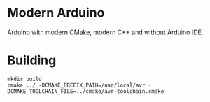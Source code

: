 # Modern Arduino
Arduino with modern CMake, modern C++ and without Arduino IDE.

# Building
```
mkdir build
cmake ../ -DCMAKE_PREFIX_PATH=/usr/local/avr -DCMAKE_TOOLCHAIN_FILE=../cmake/avr-toolchain.cmake
```

